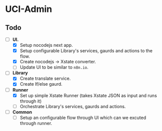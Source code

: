 # UCI-Admin
## Todo
- [ ] **UI.**
  - [x] Setup nocodejs next app.
  - [x] Setup configurable Library's services, gaurds and actions to the flow.
  - [x] Create nocodejs -> Xstate converter.
  - [ ] Update UI to be similar to `n8n.io`.
- [ ] **Library**
  - [x] Create translate service.
  - [x] Create If/else gaurd.
- [ ] **Runner**
  - [x] Set up simple Xstate Runner (takes Xstate JSON as input and runs through it)
  - [ ] Orchestrate Library's services, gaurds and actions.
     
- [ ] **Common**
  - [ ] Setup an configurable flow through UI which can we excuted through runner.
